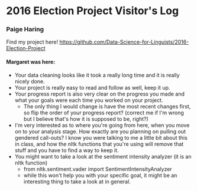 # 2016 Election Project Visitor's Log
### Paige Haring

Find my project here!
https://github.com/Data-Science-for-Linguists/2016-Election-Project

#### Margaret was here:
- Your data cleaning looks like it took a really long time and it is really nicely done.
- Your project is really easy to read and follow as well, keep it up.  
- Your progress report is also very clear on the progress you made and what your goals were each time you worked on your project.
  - The only thing I would change is have the most recent changes first, so flip the order of your progress report? (correct me if I'm wrong but I believe that's how it is supposed to be, right?)
- I'm very interested as to where you're going from here, when you move on to your analysis stage. How exactly are you planning on pulling out gendered call-outs? I know you were talking to me a little bit about this in class, and how the nltk functions that you're using will remove that stuff and you have to find a way to keep it.
- You might want to take a look at the sentiment intensity analyzer (it is an nltk function)
  - from nltk.sentiment.vader import SentimentIntensityAnalyzer
  - while this won't help you with your specific goal, it might be an interesting thing to take a look at in general.  
